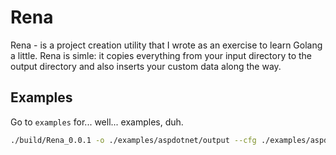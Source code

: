 # Rena

Rena - is a project creation utility that I wrote as an exercise to learn Golang a little. Rena is simle: it copies everything from your input directory to the output directory and also inserts your custom data along the way.


## Examples

Go to `examples` for... well... examples, duh.

```bash
./build/Rena_0.0.1 -o ./examples/aspdotnet/output --cfg ./examples/aspdotnet/.rena.yaml -i ./examples/aspdotnet/input
```